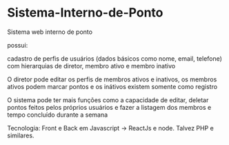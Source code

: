 # Sistema-Interno-de-Ponto
Sistema web interno de ponto


possui:

cadastro de perfis de usuários (dados básicos como nome, email, telefone) com hierarquias de diretor, membro ativo e membro inativo

O diretor pode editar os perfis de membros ativos e inativos, os membros ativos podem marcar pontos e os inátivos existem somente como registro

O sistema pode ter mais funções como a capacidade de editar, deletar pontos feitos pelos próprios usuários e fazer a listagem dos membros e tempo concluído durante a semana

Tecnologia: Front e Back em Javascript ->  ReactJs e node. Talvez PHP e similares.
